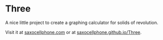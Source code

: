 # Three
A nice little project to create a graphing calculator for solids of revolution.

Visit it at [saxocellphone.com](http://saxocellphone.com) or at [saxocellphone.github.io/Three](http://saxocellphone.github.io/Three).
